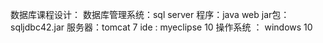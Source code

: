 数据库课程设计：
  数据库管理系统：sql server
  程序：java web
  jar包：sqljdbc42.jar
  服务器：tomcat 7
  ide : myeclipse 10
  操作系统 ： windows 10
